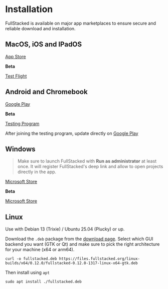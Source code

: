 # Installation

FullStacked is available on major app marketplaces to ensure secure and reliable download and installation.

## MacOS, iOS and IPadOS

[App Store](https://apps.apple.com/ca/app/fullstacked/id6477835950)

**Beta**

[Test Flight](https://testflight.apple.com/join/f1gnTHVm)

## Android and Chromebook

[Google Play](https://play.google.com/store/apps/details?id=org.fullstacked.editor)

**Beta**

[Testing Program](https://play.google.com/apps/testing/org.fullstacked.editor)

After joining the testing program, update directly on [Google Play](https://play.google.com/store/apps/details?id=org.fullstacked.editor)

## Windows

> Make sure to launch FullStacked with **Run as administrator** at least once. It will register FullStacked's deep link and allow to open projects directly in the app.

[Microsoft Store](https://apps.microsoft.com/detail/9p987qm508vc)

**Beta**

[Microsoft Store](https://apps.microsoft.com/detail/9n9bcqswwz79)

## Linux

Use with Debian 13 (Trixie) / Ubuntu 25.04 (Plucky) or up.

Download the `.deb` package from the [download page](https://fullstacked.org/download). Select which GUI backend you want (GTK or Qt) and make sure to pick the right architecture for your machine (x64 or arm64).
```
curl -o fullstacked.deb https://files.fullstacked.org/linux-builds/x64/0.12.0/fullstacked-0.12.0-1317-linux-x64-gtk.deb
```
Then install using `apt`
```
sudo apt install ./fullstacked.deb
```

